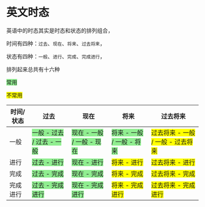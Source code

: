 # 英文时态

英语中的时态其实是时态和状态的排列组合，

时间有四种：`过去`、`现在`、`将来`、`过去将来`，

状态有四种：`一般`、`进行`、`完成`、`完成进行`，

排列起来总共有十六种

<span style="background-color:lightgreen;">常用</span>

<span style="background-color:yellow;">不常用</span>

|时间/状态	|过去																								|现在																								|将来																								|过去将来																								|
|-			|-																									|-																									|-																									|-																										|
|一般		|<span style="background-color:lightgreen;">一般 - 过去 / 过去 - 一般</span>	|<span style="background-color:lightgreen;">现在 - 一般	/ 一般 - 现在</span>	|<span style="background-color:lightgreen;">将来 - 一般	/ 一般 - 将来</span>	|<span style="background-color:yellow;">过去将来 - 一般	/ 一般 - 过去将来</span>	|
|进行		|<span style="background-color:lightgreen;">过去 - 进行</span>					|<span style="background-color:lightgreen;">现在 - 进行</span>					|<span style="background-color:yellow;">将来 - 进行</span>							|<span style="background-color:yellow;">过去将来 - 进行</span>						|
|完成		|<span style="background-color:lightgreen;">过去 - 完成	</span>					|<span style="background-color:lightgreen;">现在 - 完成</span>					|<span style="background-color:yellow;">将来 - 完成</span>							|<span style="background-color:yellow;">过去将来 - 完成</span>						|
|完成进行	|<span style="background-color:lightgreen;">过去 - 完成进行</span>				|<span style="background-color:lightgreen;">现在 - 完成进行</span>				|<span style="background-color:yellow;">将来 - 完成进行</span>					|<span style="background-color:yellow;">过去将来 - 完成进行</span>					|